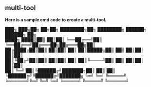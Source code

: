 ## multi-tool
**Here is a sample cmd code to create a multi-tool.**



███╗   ███╗██╗   ██╗██╗  ████████╗██╗   ████████╗ ██████╗  ██████╗ ██╗     
████╗ ████║██║   ██║██║  ╚══██╔══╝██║   ╚══██╔══╝██╔═══██╗██╔═══██╗██║     
██╔████╔██║██║   ██║██║     ██║   ██║█████╗██║   ██║   ██║██║   ██║██║     
██║╚██╔╝██║██║   ██║██║     ██║   ██║╚════╝██║   ██║   ██║██║   ██║██║     
██║ ╚═╝ ██║╚██████╔╝███████╗██║   ██║      ██║   ╚██████╔╝╚██████╔╝███████╗
╚═╝     ╚═╝ ╚═════╝ ╚══════╝╚═╝   ╚═╝      ╚═╝    ╚═════╝  ╚═════╝ ╚══════╝
